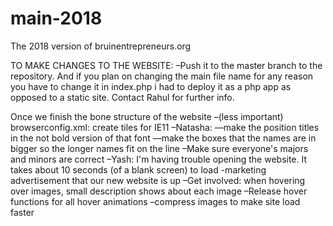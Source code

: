 # main-2018
The 2018 version of bruinentrepreneurs.org

TO MAKE CHANGES TO THE WEBSITE:
–Push it to the master branch to the repository. And if you plan on changing the main file name for any reason you have to change it in index.php i had to deploy it as a php app as opposed to a static site. Contact Rahul for further info.


Once we finish the bone structure of the website
–(less important) browserconfig.xml: create tiles for IE11
–Natasha:
––make the position titles in the not bold version of that font
––make the boxes that the names are in bigger so the longer names fit on the line
–Make sure everyone's majors and minors are correct
–Yash: I'm having trouble opening the website. It takes about 10 seconds (of a blank screen) to load
-marketing advertisement that our new website is up
–Get involved: when hovering over images, small description shows about each image
–Release hover functions for all hover animations
–compress images to make site load faster
<!-- Yash Note: 
  I feel like the design creates a great first impression for when the user enters the page. But when the user scrolls down on this home page, the page loses its initial vibe. We should consider adding small designs around the "About Us" and "Initiatives" text, like how Spark SC did theirs.
-->
